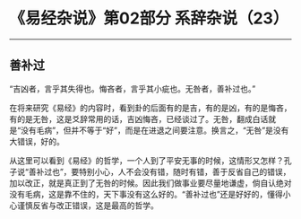 # 《易经杂说》第02部分 系辞杂说（23）

------

## 善补过

“吉凶者，言乎其失得也。悔吝者，言乎其小疵也。无咎者，善补过也。”

在将来研究《易经》的内容时，看到卦的后面有的是吉，有的是凶，有的是悔吝，有的是无咎，这是爻辞常用的话，吉凶悔吝，已经谈过了。无咎，翻成白话就是“没有毛病”，但并不等于“好”，而是在进退之间要注意。换言之，“无咎”是没有大错误，好的。

从这里可以看到《易经》的哲学，一个人到了平安无事的时候，这情形又怎样？孔子说“善补过也”，要特别小心，人不会没有错，随时有错，善于反省自己的错误，加以改正，就是真正到了无咎的时候。因此我们做事业要尽量地谦虚，倘自认绝对没有毛病，这是靠不住的，天下事没有这么好的。“善补过也”还是好好的，懂得小心谨慎反省与改正错误，这是最高的哲学。